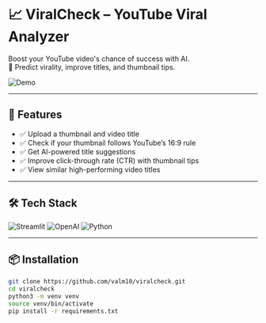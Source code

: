 # 📈 ViralCheck – YouTube Viral Analyzer

Boost your YouTube video's chance of success with AI.  
🎯 Predict virality, improve titles, and thumbnail tips.

![Demo](assets/demo.gif)

---

## 🚀 Features

- ✅ Upload a thumbnail and video title
- ✅ Check if your thumbnail follows YouTube’s 16:9 rule
- ✅ Get AI-powered title suggestions
- ✅ Improve click-through rate (CTR) with thumbnail tips
- ✅ View similar high-performing video titles

---

## 🛠️ Tech Stack

![Streamlit](https://img.shields.io/badge/Framework-Streamlit-red)
![OpenAI](https://img.shields.io/badge/API-OpenAI-0055ff)
![Python](https://img.shields.io/badge/Language-Python-blue)

---

## 📦 Installation

```bash
git clone https://github.com/valm10/viralcheck.git
cd viralcheck
python3 -m venv venv
source venv/bin/activate
pip install -r requirements.txt
